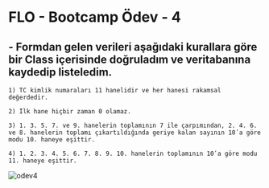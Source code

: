 
# FLO - Bootcamp Ödev - 4

## - Formdan gelen verileri aşağıdaki kurallara göre bir Class içerisinde doğruladım ve veritabanına kaydedip listeledim.

    1) TC kimlik numaraları 11 hanelidir ve her hanesi rakamsal değerdedir.
    
    2) İlk hane hiçbir zaman 0 olamaz.
    
    3) 1. 3. 5. 7. ve 9. hanelerin toplamının 7 ile çarpımından, 2. 4. 6. ve 8. hanelerin toplamı çıkartıldığında geriye kalan sayının 10ʹa göre modu 10. haneye eşittir.

    4) 1. 2. 3. 4. 5. 6. 7. 8. 9. 10. hanelerin toplamının 10ʹa göre modu 11. haneye eşittir.
    

![odev4](https://user-images.githubusercontent.com/110502174/203184318-5eda72b0-6c7a-4c55-ae8d-d194f9a90aa3.gif)

